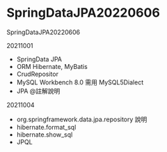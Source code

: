 # SpringDataJPA20220606
SpringDataJPA20220606


20211001
- SpringData JPA 
- ORM Hibernate, MyBatis 
- CrudRepositor 
- MySQL Workbench 8.0 需用 MySQL5Dialect 
- JPA @註解說明 

20211004
- org.springframework.data.jpa.repository 說明 
- hibernate.format_sql 
- hibernate.show_sql 
- JPQL


